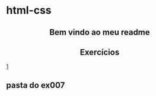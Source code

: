 # html-css
<!DOCTYPE html>
<html lang="en">

<head>
    <meta charset="UTF-8">
    <meta http-equiv="X-UA-Compatible" content="IE=edge">
    <meta name="viewport" content="width=device-width, initial-scale=1.0">
    <title>Document</title>
</head>

<style>
    section#internalReadme {
        text-align: center;
    }

    .pastasMaisArquivos {
        width: 160px;
        background-color: rgba(176, 176, 176, 0.396);
        padding: 10px;
        padding-top: 0px;
        border-radius: 5px;
        border: 2px solid black;
    }

    .pastasMaisArquivos > h2 {
        margin-top: 5px;
        font-family: monospace;
    }
</style>

<body>
    <section id="internalReadme">
        <h1>Bem vindo ao meu readme</h1>
        <h2>Exercícios</h2>
    </section>
    <a href="https://gabrielbaiadias.github.io/html-css/Exercicios/ex-001/">1</a>
    <div id="exer">
    </div>
    <div>
        <h2>pasta do ex007</h2>
    </div>
</body>

</html>
<script>
    var ex = document.getElementById('exer');
    for (var cont = 2; cont < 5; cont++) {
        ex.innerHTML += `<a href="https://gabrielbaiadias.github.io/html-css/Exercicios/ex00${cont}">${cont}</a><br/>`;
        if (cont == 4) {
            ex.innerHTML += "<a href='https://gabrielbaiadias.github.io/html-css/Exercicios/ex005/'>5</a>- (pasta vazia)<br/>"
        }
    }
    for (var cont = 6; cont < 7; cont++) {
        ex.innerHTML += `<a href="https://gabrielbaiadias.github.io/html-css/Exercicios/ex00${cont}">${cont}</a><br/>`;
        if (cont == 6) {
            ex.innerHTML += "<div class='pastasMaisArquivos' id='a'><h2>pasta do ex007</h2><a href='https://gabrielbaiadias.github.io/html-css/Exercicios/ex007/html4.html'>7</a>- (html4.html)<br/><a href='https://gabrielbaiadias.github.io/html-css/Exercicios/ex007/html5.html'>7</a>- (html5.html)<br/></div>"
        }
    }
    for (var cont = 8; cont < 10; cont++) {
        ex.innerHTML += `<a href="https://gabrielbaiadias.github.io/html-css/Exercicios/ex00${cont}">${cont}</a><br/>`
    }
    for (var cont = 10; cont < 16; cont++) {
        ex.innerHTML += `<a href="https://gabrielbaiadias.github.io/html-css/Exercicios/ex0${cont}">${cont}</a><br/>`
        if (cont == 15) {
            ex.innerHTML += "<a href='https://gabrielbaiadias.github.io/html-css/Exercicios/ex016/cor01.html'>16</a>- (cor01.html)<br/><a href='https://gabrielbaiadias.github.io/html-css/Exercicios/ex016/cor02.html'>16</a>- (cor02.html)<br/><a href='https://gabrielbaiadias.github.io/html-css/Exercicios/ex016/cor03.html'>16</a>- (cor03.html)<br/>"
        }
    }
    ex.innerHTML += "<a href='https://gabrielbaiadias.github.io/html-css/Exercicios/ex017/font01.html'>17</a>- (font01.html)<br/>"
    ex.innerHTML += "<a href='https://gabrielbaiadias.github.io/html-css/Exercicios/ex017/font02.html'>17</a>- (font02.html)<br/>"
    ex.innerHTML += "<a href='https://gabrielbaiadias.github.io/html-css/Exercicios/ex018/fonte01.html'>18</a>- (fonte01.html)<br/>"
    ex.innerHTML += "<a href='https://gabrielbaiadias.github.io/html-css/Exercicios/ex018/fonte02.html'>18</a>- (fonte02.html)<br/>"
    ex.innerHTML += "<a href='https://gabrielbaiadias.github.io/html-css/Exercicios/ex019/seletor01.html'>19</a><br/>"
    ex.innerHTML += "<a href='https://gabrielbaiadias.github.io/html-css/Exercicios/ex020/hover.html'>20</a>- (hover.html)<br/>"
    ex.innerHTML += "<a href='https://gabrielbaiadias.github.io/html-css/Exercicios/ex020/links.html'>20</a>- (links.html)<br/>"
    ex.innerHTML += "<a href='https://gabrielbaiadias.github.io/html-css/Exercicios/ex020/pseudoclasse.html'>20</a>- (pseudoclasse.html)<br/>"
    for (var cont = 1; cont < 4; cont++) {
        ex.innerHTML += `<a href="https://gabrielbaiadias.github.io/html-css/Exercicios/ex021/caixa0${cont}.html">21</a>- (caixa0${cont}.html)<br/>`
    }
    for (var cont = 1; cont < 8; cont++) {
        ex.innerHTML += `<a href="https://gabrielbaiadias.github.io/html-css/Exercicios/ex022/fundo00${cont}.html">22</a>- (fundo00${cont}.html)<br/>`
    }
    ex.innerHTML += `<a href="https://gabrielbaiadias.github.io/html-css/Exercicios/ex023/Tabela001.html">23</a>- (tabela001.html)<br/>`
    for (var cont = 2; cont < 7; cont++) {
        ex.innerHTML += `<a href="https://gabrielbaiadias.github.io/html-css/Exercicios/ex023/tabela00${cont}.html">23</a>- (tabela00${cont}.html)<br/>`
    }
    for (var cont = 1; cont < 7; cont++) {
        ex.innerHTML += `<a href="https://gabrielbaiadias.github.io/html-css/Exercicios/ex024/iframe00${cont}.html">21</a>- (iframe00${cont}.html)<br/>`
    }
    for (var cont = 1; cont < 4; cont++) {
        ex.innerHTML += `<a href="https://gabrielbaiadias.github.io/html-css/Exercicios/ex025/form00${cont}.html">21</a>- (form00${cont}.html)<br/>`
    }
    // ex.innerHTML += "<a href='https://gabrielbaiadias.github.io/html-css/Exercicios/ex022/.html'>22</a>- (.html)<br/>"

</script>